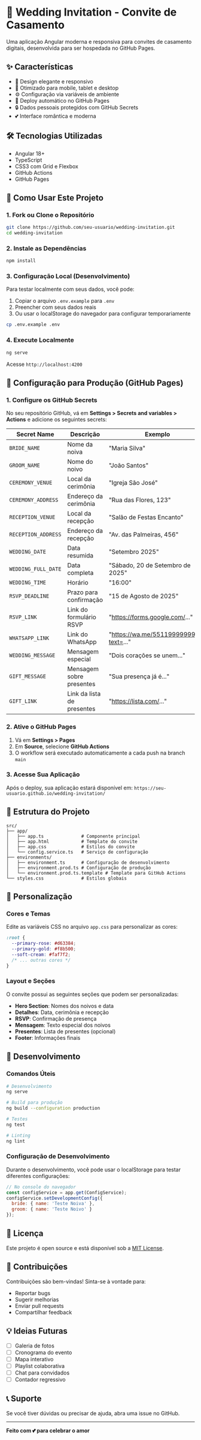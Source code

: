 # 💒 Wedding Invitation - Convite de Casamento

Uma aplicação Angular moderna e responsiva para convites de casamento digitais, desenvolvida para ser hospedada no GitHub Pages.

## ✨ Características

- 🎨 Design elegante e responsivo
- 📱 Otimizado para mobile, tablet e desktop
- ⚙️ Configuração via variáveis de ambiente
- 🚀 Deploy automático no GitHub Pages
- 🔒 Dados pessoais protegidos com GitHub Secrets
- 💕 Interface romântica e moderna

## 🛠️ Tecnologias Utilizadas

- Angular 18+
- TypeScript
- CSS3 com Grid e Flexbox
- GitHub Actions
- GitHub Pages

## 🚀 Como Usar Este Projeto

### 1. Fork ou Clone o Repositório

```bash
git clone https://github.com/seu-usuario/wedding-invitation.git
cd wedding-invitation
```

### 2. Instale as Dependências

```bash
npm install
```

### 3. Configuração Local (Desenvolvimento)

Para testar localmente com seus dados, você pode:

1. Copiar o arquivo `.env.example` para `.env`
2. Preencher com seus dados reais
3. Ou usar o localStorage do navegador para configurar temporariamente

```bash
cp .env.example .env
```

### 4. Execute Localmente

```bash
ng serve
```

Acesse `http://localhost:4200`

## 🔐 Configuração para Produção (GitHub Pages)

### 1. Configure os GitHub Secrets

No seu repositório GitHub, vá em **Settings > Secrets and variables > Actions** e adicione os seguintes secrets:

| Secret Name | Descrição | Exemplo |
|-------------|-----------|---------|
| `BRIDE_NAME` | Nome da noiva | "Maria Silva" |
| `GROOM_NAME` | Nome do noivo | "João Santos" |
| `CEREMONY_VENUE` | Local da cerimônia | "Igreja São José" |
| `CEREMONY_ADDRESS` | Endereço da cerimônia | "Rua das Flores, 123" |
| `RECEPTION_VENUE` | Local da recepção | "Salão de Festas Encanto" |
| `RECEPTION_ADDRESS` | Endereço da recepção | "Av. das Palmeiras, 456" |
| `WEDDING_DATE` | Data resumida | "Setembro 2025" |
| `WEDDING_FULL_DATE` | Data completa | "Sábado, 20 de Setembro de 2025" |
| `WEDDING_TIME` | Horário | "16:00" |
| `RSVP_DEADLINE` | Prazo para confirmação | "15 de Agosto de 2025" |
| `RSVP_LINK` | Link do formulário RSVP | "https://forms.google.com/..." |
| `WHATSAPP_LINK` | Link do WhatsApp | "https://wa.me/5511999999999?text=..." |
| `WEDDING_MESSAGE` | Mensagem especial | "Dois corações se unem..." |
| `GIFT_MESSAGE` | Mensagem sobre presentes | "Sua presença já é..." |
| `GIFT_LINK` | Link da lista de presentes | "https://lista.com/..." |

### 2. Ative o GitHub Pages

1. Vá em **Settings > Pages**
2. Em **Source**, selecione **GitHub Actions**
3. O workflow será executado automaticamente a cada push na branch `main`

### 3. Acesse Sua Aplicação

Após o deploy, sua aplicação estará disponível em:
`https://seu-usuario.github.io/wedding-invitation/`

## 📁 Estrutura do Projeto

```
src/
├── app/
│   ├── app.ts              # Componente principal
│   ├── app.html            # Template do convite
│   ├── app.css             # Estilos do convite
│   └── config.service.ts   # Serviço de configuração
├── environments/
│   ├── environment.ts      # Configuração de desenvolvimento
│   ├── environment.prod.ts # Configuração de produção
│   └── environment.prod.ts.template # Template para GitHub Actions
└── styles.css              # Estilos globais
```

## 🎨 Personalização

### Cores e Temas

Edite as variáveis CSS no arquivo `app.css` para personalizar as cores:

```css
:root {
  --primary-rose: #d63384;
  --primary-gold: #f8b500;
  --soft-cream: #faf7f2;
  /* ... outras cores */
}
```

### Layout e Seções

O convite possui as seguintes seções que podem ser personalizadas:

- **Hero Section**: Nomes dos noivos e data
- **Detalhes**: Data, cerimônia e recepção
- **RSVP**: Confirmação de presença
- **Mensagem**: Texto especial dos noivos
- **Presentes**: Lista de presentes (opcional)
- **Footer**: Informações finais

## 🔧 Desenvolvimento

### Comandos Úteis

```bash
# Desenvolvimento
ng serve

# Build para produção
ng build --configuration production

# Testes
ng test

# Linting
ng lint
```

### Configuração de Desenvolvimento

Durante o desenvolvimento, você pode usar o localStorage para testar diferentes configurações:

```javascript
// No console do navegador
const configService = app.get(ConfigService);
configService.setDevelopmentConfig({
  bride: { name: 'Teste Noiva' },
  groom: { name: 'Teste Noivo' }
});
```

## 📝 Licença

Este projeto é open source e está disponível sob a [MIT License](LICENSE).

## 🤝 Contribuições

Contribuições são bem-vindas! Sinta-se à vontade para:

- Reportar bugs
- Sugerir melhorias
- Enviar pull requests
- Compartilhar feedback

## 💡 Ideias Futuras

- [ ] Galeria de fotos
- [ ] Cronograma do evento
- [ ] Mapa interativo
- [ ] Playlist colaborativa
- [ ] Chat para convidados
- [ ] Contador regressivo

## 📞 Suporte

Se você tiver dúvidas ou precisar de ajuda, abra uma issue no GitHub.

---

**Feito com 💕 para celebrar o amor**
